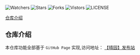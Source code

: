 ![Watchers](https://img.shields.io/github/watchers/ygyzy/ygyzy.github.io) ![Stars](https://img.shields.io/github/stars/ygyzy/ygyzy.github.io) ![Forks](https://img.shields.io/github/forks/ygyzy/ygyzy.github.io) ![Vistors](https://visitor-badge.laobi.icu/badge?page_id=ygyzy.ygyzy.github.io) ![LICENSE](https://img.shields.io/badge/license-CC%20BY--SA%204.0-green.svg)

[仓库介绍](https://github.com/ygyzy/ygyzy.github.io#仓库介绍)

## 仓库介绍
本仓库功能全部基于 `GitHub Page` 实现,访问地址： [【晴园】发布站](https://freetvbox.ml)
